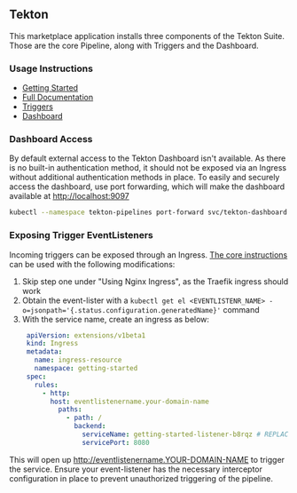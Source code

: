 ## Tekton

This marketplace application installs three components of the Tekton Suite.  Those are the core Pipeline, along with Triggers and the Dashboard.  

### Usage Instructions

- [Getting Started](https://tekton.dev/docs/getting-started/)
- [Full Documentation](https://tekton.dev/docs/)
- [Triggers](https://tekton.dev/docs/triggers/)
- [Dashboard](https://tekton.dev/docs/dashboard/)

### Dashboard Access

By default external access to the Tekton Dashboard isn't available.  As there is no built-in authentication method, it should not be exposed
via an Ingress without additional authentication methods in place.  To easily and securely access the dashboard, use port forwarding, which will make the dashboard available at <http://localhost:9097>

```sh
kubectl --namespace tekton-pipelines port-forward svc/tekton-dashboard 9097:9097
```

### Exposing Trigger EventListeners

Incoming triggers can be exposed through an Ingress.  [The core instructions](https://tekton.dev/docs/triggers/exposing-eventlisteners/) can be used with the following modifications:

1. Skip step one under "Using Nginx Ingress", as the Traefik ingress should work
2. Obtain the event-lister with a `kubectl get el <EVENTLISTENR_NAME> -o=jsonpath='{.status.configuration.generatedName}'` command
3. With the service name, create an ingress as below:
   ```yaml
    apiVersion: extensions/v1beta1
    kind: Ingress
    metadata:
      name: ingress-resource
      namespace: getting-started
    spec:
      rules:
        - http:
          host: eventlistenername.your-domain-name
            paths:
              - path: /
                backend:
                  serviceName: getting-started-listener-b8rqz # REPLACE WITH YOUR SERVICE NAME FROM STEP 2
                  servicePort: 8080
   ```

This will open up http://eventlistenername.YOUR-DOMAIN-NAME to trigger the service.  Ensure your event-listener has the necessary interceptor configuration in place to prevent unauthorized triggering of the pipeline.
